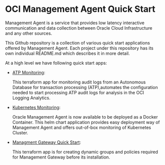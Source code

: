 <!--
# Copyright (c) 2022, Oracle and/or its affiliates.
# Licensed under the Universal Permissive License v 1.0 as shown at https://oss.oracle.com/licenses/upl.
-->

# **OCI Management Agent Quick Start**

Management Agent is a service that provides low latency interactive communication and data collection between Oracle Cloud Infrastructure and any other sources.

This Github repository is a collection of various quick start applications offered by Management Agent. Each project under this repository has its own individual README.md which describes it in more detail.

At a high level we have following quick start apps:

- [ATP Monitoring](./atp-monitoring/README.md):

    This terraform app for monitoring audit logs from an Autonomous Database for transaction processing (ATP),automates the configuration needed to start processing ATP audit logs for analysis in the OCI Logging Analytics.

- [Kubernetes Monitoring](./kubernetes-monitoring/mgmtagent_helm/README.md):

    Oracle Management Agent is now available to be deployed as a Docker Container. This helm chart application provides easy deployment way of Management Agent and offers out-of-box monitoring of Kubernetes Cluster.

- [Managment Gateway Quick Start](./management-gateway/README.md):

  This terraform app is for creating dynamic groups and policies required for Management Gateway before its installation.